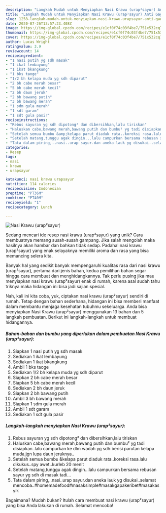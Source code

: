 ```yaml
---
description: "Langkah Mudah untuk Menyiapkan Nasi Krawu (urap²sayur) Anti Gagal"
title: "Langkah Mudah untuk Menyiapkan Nasi Krawu (urap²sayur) Anti Gagal"
slug: 1258-langkah-mudah-untuk-menyiapkan-nasi-krawu-urapsayur-anti-gagal
date: 2020-07-26T13:57:23.408Z
image: https://img-global.cpcdn.com/recipes/e1cf0f74c03f4be7/751x532cq70/nasi-krawu-urapsayur-foto-resep-utama.jpg
thumbnail: https://img-global.cpcdn.com/recipes/e1cf0f74c03f4be7/751x532cq70/nasi-krawu-urapsayur-foto-resep-utama.jpg
cover: https://img-global.cpcdn.com/recipes/e1cf0f74c03f4be7/751x532cq70/nasi-krawu-urapsayur-foto-resep-utama.jpg
author: Lucas Wright
ratingvalue: 3.9
reviewcount: 14
recipeingredient:
- "1 nasi putih yg sdh masak"
- "1 ikat lembayung"
- "1 ikat bkangkung"
- "1 bks taoge"
- "1/2 bh kelapa muda yg sdh diparut"
- "2 bh cabe merah besar"
- "5 bh cabe merah kecil"
- "2 bh daun jeruk"
- "2 bh bawang putih"
- "3 bh bawang merah"
- "1 sdm gula merah"
- "1 sdt garam"
- "1 sdt gula pasir"
recipeinstructions:
- "Rebus sayuran yg sdh dipotong² dan dibersihkan,lalu tiriskan"
- "Haluskan cabe,bawang merah,bawang putih dan bumbu² yg tadi disiapkan..lalu campurkan ke dlm wadah yg sdh berisi parutan kelapa muda,jgn lupa daun jeruknya.."
- "Setelah semua bumbu &amp;kelapa parut diaduk rata..koreksi rasa.lalu dikukus..spy awet..kurleb 20 menit"
- "Setelah matang,tunggu agak dingin...lalu campurkan bersama rebusan sayur yg sdh di masak tadi..."
- "Tata dalam piring,..nasi..urap sayur.dan aneka lauk yg disukai..selamat mencoba..#homemadefood#masaksimple#masakgapakeribet#masakasyik"
categories:
- Resep
tags:
- nasi
- krawu
- urapsayur

katakunci: nasi krawu urapsayur 
nutrition: 114 calories
recipecuisine: Indonesian
preptime: "PT36M"
cooktime: "PT40M"
recipeyield: "1"
recipecategory: Lunch

---
```



![Nasi Krawu (urap²sayur)](https://img-global.cpcdn.com/recipes/e1cf0f74c03f4be7/751x532cq70/nasi-krawu-urapsayur-foto-resep-utama.jpg)

Sedang mencari ide resep nasi krawu (urap²sayur) yang unik? Cara membuatnya memang susah-susah gampang. Jika salah mengolah maka hasilnya akan hambar dan bahkan tidak sedap. Padahal nasi krawu (urap²sayur) yang enak selayaknya memiliki aroma dan rasa yang bisa memancing selera kita.



Banyak hal yang sedikit banyak mempengaruhi kualitas rasa dari nasi krawu (urap²sayur), pertama dari jenis bahan, kedua pemilihan bahan segar hingga cara membuat dan menghidangkannya. Tak perlu pusing jika mau menyiapkan nasi krawu (urap²sayur) enak di rumah, karena asal sudah tahu triknya maka hidangan ini bisa jadi sajian spesial.


Nah, kali ini kita coba, yuk, ciptakan nasi krawu (urap²sayur) sendiri di rumah. Tetap dengan bahan sederhana, hidangan ini bisa memberi manfaat dalam membantu menjaga kesehatan tubuhmu sekeluarga. Anda bisa menyiapkan Nasi Krawu (urap²sayur) menggunakan 13 bahan dan 5 langkah pembuatan. Berikut ini langkah-langkah untuk membuat hidangannya.

<!--inarticleads1-->

##### Bahan-bahan dan bumbu yang diperlukan dalam pembuatan Nasi Krawu (urap²sayur):

1. Siapkan 1 nasi putih yg sdh masak
1. Sediakan 1 ikat lembayung
1. Sediakan 1 ikat bkangkung
1. Ambil 1 bks taoge
1. Sediakan 1/2 bh kelapa muda yg sdh diparut
1. Siapkan 2 bh cabe merah besar
1. Siapkan 5 bh cabe merah kecil
1. Sediakan 2 bh daun jeruk
1. Siapkan 2 bh bawang putih
1. Ambil 3 bh bawang merah
1. Siapkan 1 sdm gula merah
1. Ambil 1 sdt garam
1. Sediakan 1 sdt gula pasir




<!--inarticleads2-->

##### Langkah-langkah menyiapkan Nasi Krawu (urap²sayur):

1. Rebus sayuran yg sdh dipotong² dan dibersihkan,lalu tiriskan
1. Haluskan cabe,bawang merah,bawang putih dan bumbu² yg tadi disiapkan..lalu campurkan ke dlm wadah yg sdh berisi parutan kelapa muda,jgn lupa daun jeruknya..
1. Setelah semua bumbu &amp;kelapa parut diaduk rata..koreksi rasa.lalu dikukus..spy awet..kurleb 20 menit
1. Setelah matang,tunggu agak dingin...lalu campurkan bersama rebusan sayur yg sdh di masak tadi...
1. Tata dalam piring,..nasi..urap sayur.dan aneka lauk yg disukai..selamat mencoba..#homemadefood#masaksimple#masakgapakeribet#masakasyik




Bagaimana? Mudah bukan? Itulah cara membuat nasi krawu (urap²sayur) yang bisa Anda lakukan di rumah. Selamat mencoba!
